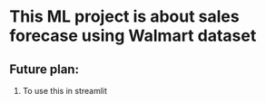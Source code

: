 # This ML project is about sales forecase using Walmart dataset

## Future plan:
1. To use this in streamlit
